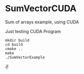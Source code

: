 # SumVectorCUDA
Sum of arrays example, using CUDA

Just testing CUDA Program

```
mkdir build
cd build 
cmake .. 
make 
./SumVectorExample

```
:v:
